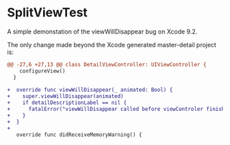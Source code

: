 # SplitViewTest

A simple demonstation of the viewWillDisappear bug on Xcode 9.2.

The only change made beyond the Xcode generated master-detail project is:
```diff
@@ -27,6 +27,13 @@ class DetailViewController: UIViewController {
    configureView()
  }
 		  
+  override func viewWillDisappear(_ animated: Bool) {
+    super.viewWillDisappear(animated)
+    if detailDescriptionLabel == nil {
+      fatalError("viewWillDisappear called before viewControler finished initializing.")
+    }
+  }
+
   override func didReceiveMemoryWarning() {
```
